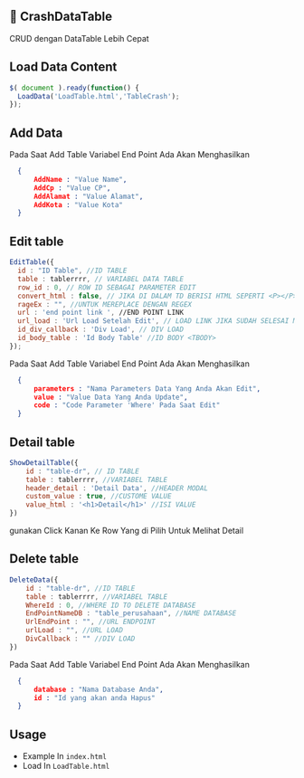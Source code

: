 ## 🚀 CrashDataTable
CRUD dengan DataTable Lebih Cepat


## Load Data Content

```javascript
$( document ).ready(function() {
  LoadData('LoadTable.html','TableCrash');
});

```

## Add Data

Pada Saat Add Table Variabel End Point Ada Akan Menghasilkan

```json
  {
      AddName : "Value Name",
      AddCp : "Value CP",
      AddAlamat : "Value Alamat",
      AddKota : "Value Kota"
  }
```

## Edit table

```javascript
EditTable({
  id : "ID Table", //ID TABLE
  table : tablerrrr, // VARIABEL DATA TABLE
  row_id : 0, // ROW ID SEBAGAI PARAMETER EDIT
  convert_html : false, // JIKA DI DALAM TD BERISI HTML SEPERTI <P></P> MAKA GUNAKAN TRUE
  rageEx : "", //UNTUK MEREPLACE DENGAN REGEX
  url : 'end point link ', //END POINT LINK
  url_load : 'Url Load Setelah Edit', // LOAD LINK JIKA SUDAH SELESAI MENGEDIT
  id_div_callback : 'Div Load', // DIV LOAD
  id_body_table : 'Id Body Table' //ID BODY <TBODY>
});
```
Pada Saat Add Table Variabel End Point Ada Akan Menghasilkan

```json
  {
      parameters : "Nama Parameters Data Yang Anda Akan Edit",
      value : "Value Data Yang Anda Update",
      code : "Code Parameter 'Where' Pada Saat Edit"
  }
```


## Detail table

```javascript
ShowDetailTable({
    id : "table-dr", // ID TABLE
    table : tablerrrr, //VARIABEL TABLE
    header_detail : 'Detail Data', //HEADER MODAL
    custom_value : true, //CUSTOME VALUE
    value_html : '<h1>Detail</h1>' //ISI VALUE
})
```

gunakan Click Kanan Ke Row Yang di Pilih Untuk Melihat Detail

## Delete table

```javascript
DeleteData({
    id : "table-dr", //ID TABLE
    table : tablerrrr, //VARIABEL TABLE
    WhereId : 0, //WHERE ID TO DELETE DATABASE
    EndPointNameDB : "table_perusahaan", //NAME DATABASE
    UrlEndPoint : "", //URL ENDPOINT
    urlLoad : "", //URL LOAD
    DivCallback : "" //DIV LOAD
})
```

Pada Saat Add Table Variabel End Point Ada Akan Menghasilkan

```json
  {
      database : "Nama Database Anda",
      id : "Id yang akan anda Hapus"
  }
```



## Usage

- Example In `index.html`
- Load In `LoadTable.html`
